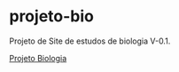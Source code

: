 # projeto-bio
 Projeto de Site de estudos de biologia V-0.1.

<a href="https://edmilsonrodrigues.github.io/projeto-bio/html/pt-br/index.html">Projeto Biologia</a> 